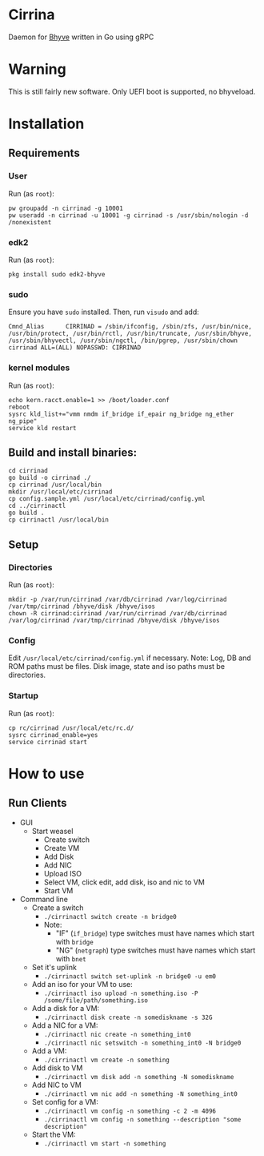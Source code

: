 # Cirrina

Daemon for [Bhyve](https://wiki.freebsd.org/bhyve) written in Go using gRPC

# Warning

This is still fairly new software. Only UEFI boot is supported, no bhyveload.

# Installation

## Requirements

### User

Run (as `root`):

```
pw groupadd -n cirrinad -g 10001
pw useradd -n cirrinad -u 10001 -g cirrinad -s /usr/sbin/nologin -d /nonexistent
```

### edk2

Run (as `root`):

```
pkg install sudo edk2-bhyve
```

### sudo

Ensure you have `sudo` installed. Then, run `visudo` and add:

```
Cmnd_Alias      CIRRINAD = /sbin/ifconfig, /sbin/zfs, /usr/bin/nice, /usr/bin/protect, /usr/bin/rctl, /usr/bin/truncate, /usr/sbin/bhyve, /usr/sbin/bhyvectl, /usr/sbin/ngctl, /bin/pgrep, /usr/sbin/chown
cirrinad ALL=(ALL) NOPASSWD: CIRRINAD
```

### kernel modules

Run (as `root`):

```
echo kern.racct.enable=1 >> /boot/loader.conf
reboot
sysrc kld_list+="vmm nmdm if_bridge if_epair ng_bridge ng_ether ng_pipe"
service kld restart
```

## Build and install binaries:

```
cd cirrinad
go build -o cirrinad ./
cp cirrinad /usr/local/bin
mkdir /usr/local/etc/cirrinad
cp config.sample.yml /usr/local/etc/cirrinad/config.yml
cd ../cirrinactl
go build .
cp cirrinactl /usr/local/bin
```

## Setup

### Directories

Run (as `root`):

```
mkdir -p /var/run/cirrinad /var/db/cirrinad /var/log/cirrinad /var/tmp/cirrinad /bhyve/disk /bhyve/isos
chown -R cirrinad:cirrinad /var/run/cirrinad /var/db/cirrinad /var/log/cirrinad /var/tmp/cirrinad /bhyve/disk /bhyve/isos
```

### Config

Edit `/usr/local/etc/cirrinad/config.yml` if necessary. Note: Log, DB and ROM paths must be files. Disk image, state
and iso paths must be directories.

### Startup

Run (as `root`):

```
cp rc/cirrinad /usr/local/etc/rc.d/
sysrc cirrinad_enable=yes
service cirrinad start
```

# How to use

## Run Clients

* GUI
  * Start weasel
    * Create switch
    * Create VM
    * Add Disk
    * Add NIC
    * Upload ISO
    * Select VM, click edit, add disk, iso and nic to VM
    * Start VM
* Command line
  * Create a switch
    * `./cirrinactl switch create -n bridge0`
    * Note:
      * "IF" (`if_bridge`) type switches must have names which start with `bridge`
      * "NG" (`netgraph`) type switches must have names which start with `bnet`
  * Set it's uplink
    * `./cirrinactl switch set-uplink -n bridge0 -u em0`
  * Add an iso for your VM to use:
    * `./cirrinactl iso upload -n something.iso -P /some/file/path/something.iso`
  * Add a disk for a VM:
    * `./cirrinactl disk create -n somediskname -s 32G`
  * Add a NIC for a VM:
    * `./cirrinactl nic create -n something_int0`
    * `./cirrinactl nic setswitch -n something_int0 -N bridge0`
  * Add a VM:
    * `./cirrinactl vm create -n something`
  * Add disk to VM
    * `./cirrinactl vm disk add -n something -N somediskname`
  * Add NIC to VM
    * `./cirrinactl vm nic add -n something -N something_int0`
  * Set config for a VM:
    * `./cirrinactl vm config -n something -c 2 -m 4096`
    * `./cirrinactl vm config -n something --description "some description"`
  * Start the VM:
    * `./cirrinactl vm start -n something`
